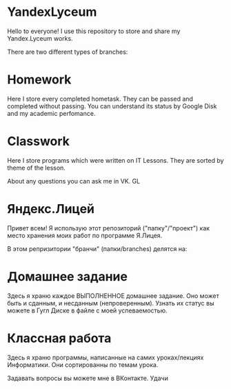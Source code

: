 # YandexLyceum

Hello to everyone!
I use this repository to store and share my Yandex.Lyceum works.

There are two different types of branches:

# Homework
Here I store every completed hometask. They can be passed and completed without passing. You can understand its status by Google Disk and my academic perfomance.

# Classwork
Here I store programs which were written on IT Lessons. They are sorted by theme of the lesson.


About any questions you can ask me in VK.
GL


# Яндекс.Лицей

Привет всем! 
Я использую этот репозиторий ("папку"/"проект") как место хранения моих работ по программе Я.Лицея.

В этом репризитории "бранчи" (папки/branches) делятся на:

# Домашнее задание
Здесь я храню каждое ВЫПОЛНЕННОЕ домашнее задание. Оно может быть и сданным, и несданным (непроверенным). Узнать их статус вы можете в Гугл Диске в файле с моей успеваемостью.

# Классная работа
Здесь я храню программы, написанные на самих уроках/лекциях Информатики. Они сортированны по темам урока.


Задавать вопросы вы можете мне в ВКонтакте.
Удачи

